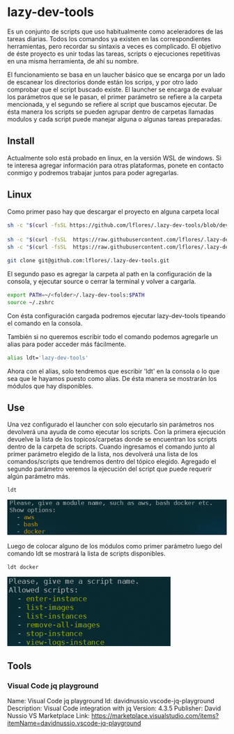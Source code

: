 # lazy-dev-tools

Es un conjunto de scripts que uso habitualmente como aceleradores de las tareas diarias.
Todos los comandos ya existen en las correspondientes herramientas, pero recordar su sintaxis a veces es complicado.
El objetivo de éste proyecto es unir todas las tareas, scripts o ejecuciones repetitivas en una misma herramienta, de ahí su nombre.

El funcionamiento se basa en un laucher básico que se encarga por un lado de escanear los directorios donde están los scrips, y por otro lado comprobar que el script buscado existe.
El launcher se encarga de evaluar los parámetros que se le pasan, el primer parámetro se refiere a la carpeta mencionada, y el segundo se refiere al script que buscamos ejecutar.
De ésta manera los scripts se pueden agrupar dentro de carpetas llamadas modulos y cada script puede manejar alguna o algunas tareas preparadas.

## Install 

Actualmente solo está probado en linux, en la versión WSL de windows. 
Si te interesa agregar información para otras plataformas, ponete en contacto conmigo y podremos trabajar juntos para poder agregarlas.

## Linux 
Como primer paso hay que descargar el proyecto en alguna carpeta local

```bash
sh -c "$(curl -fsSL https://github.com/lflores/.lazy-dev-tools/blob/develop/tools/install.sh)" 

sh -c "$(curl -fsSL  https://raw.githubusercontent.com/lflores/.lazy-dev-tools/develop/tools/install.sh?token=GHSAT0AAAAAACMNUTF3T3SZXFK2U6EQGUP4ZNK5CXA)"
sh -c "$(curl -fsSL  https://raw.githubusercontent.com/lflores/.lazy-dev-tools/main/tools/install.sh)"

```

```bash
git clone git@github.com:lflores/.lazy-dev-tools.git
```

El segundo paso es agregar la carpeta al path en la configuración de la consola, y ejecutar source o cerrar la terminal y volver a cargarla.

```bash
export PATH=~/<folder>/.lazy-dev-tools:$PATH
source ~/.zshrc
```

Con ésta configuración cargada podremos ejecutar lazy-dev-tools tipeando el comando en la consola.

También si no queremos escribir todo el comando podemos agregarle un alias para poder acceder más fácilmente.

```bash
alias ldt='lazy-dev-tools'
```

Ahora con el alias, solo tendremos que escribir 'ldt' en la consola o lo que sea que le hayamos puesto como alias. De ésta manera se mostrarán los módulos que hay disponibles.

## Use

Una vez configurado el launcher con solo ejecutarlo sin parámetros nos devolverá una ayuda de como ejecutar los scripts.
Con la primera ejecución devuelve la lista de los topicos/carpetas donde se encuentran los scripts dentro de la carpeta de scripts.
Cuando ingresamos el comando junto al primer parámetro elegido de la lista, nos devolverá una lista de los comandos/scripts que tendremos dentro del tópico elegido.
Agregado el segundo parámetro veremos la ejecución del script que puede requerir algún parámetro más.

```bash
ldt
```

![modules](images/modules-example.png)

Luego de colocar alguno de los módulos como primer parámetro luego del comando ldt se mostrará la lista de scripts disponibles.

```bash
ldt docker
```

![module docker](images/module-docker.png)


## Tools

### Visual Code jq playground

Name: Visual Code jq playground
Id: davidnussio.vscode-jq-playground
Description: Visual Code integration with jq
Version: 4.3.5
Publisher: David Nussio
VS Marketplace Link: https://marketplace.visualstudio.com/items?itemName=davidnussio.vscode-jq-playground
